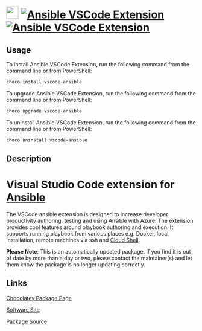 ﻿# <img src="https://cdn.jsdelivr.net/gh/mkevenaar/chocolatey-packages@0fe0f922978b905028efc1219ce4010667d9ad6f/icons/vscode-ansible.png" width="32" height="32"/> [![Ansible VSCode Extension](https://img.shields.io/chocolatey/v/vscode-ansible.svg?label=Ansible+VSCode+Extension)](https://chocolatey.org/packages/vscode-ansible) [![Ansible VSCode Extension](https://img.shields.io/chocolatey/dt/vscode-ansible.svg)](https://chocolatey.org/packages/vscode-ansible)

## Usage
To install Ansible VSCode Extension, run the following command from the command line or from PowerShell:
```powershell
choco install vscode-ansible
```

To upgrade Ansible VSCode Extension, run the following command from the command line or from PowerShell:
```powershell
choco upgrade vscode-ansible
```

To uninstall Ansible VSCode Extension, run the following command from the command line or from PowerShell:
```powershell
choco uninstall vscode-ansible
```

## Description
# Visual Studio Code extension for [Ansible](https://www.ansible.com/)
The VSCode ansible extension is designed to increase developer productivity authoring, testing and using Ansible with Azure. The extension provides cool features around playbook authoring and execution. It supports running playbook from various places e.g. Docker, local installation, remote machines via ssh and [Cloud Shell](https://azure.microsoft.com/en-us/features/cloud-shell/).

**Please Note**: This is an automatically updated package. If you find it is
out of date by more than a day or two, please contact the maintainer(s) and
let them know the package is no longer updating correctly.

## Links
[Chocolatey Package Page](https://chocolatey.org/packages/vscode-ansible)

[Software Site](https://marketplace.visualstudio.com/items?itemName=vscoss.vscode-ansible)

[Package Source](https://github.com/mkevenaar/chocolatey-packages/tree/master/automatic/vscode-ansible)

